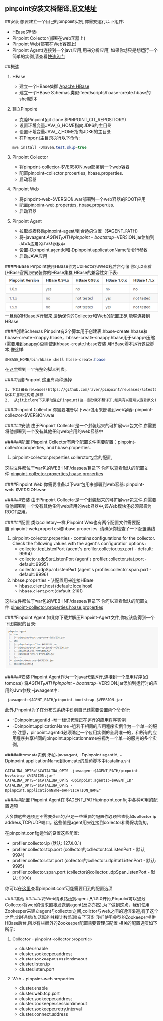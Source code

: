 pinpoint安装文档翻译,[原文地址](https://github.com/naver/pinpoint/blob/master/doc/installation.md#pinpoint-collector)
------
##安装
想要建立一个自己的pinpoint实例,你需要运行以下组件:
- HBase(存储)
- Pinpoint Collector(部署在web容器上)
- Pinpoint Web(部署在Web容器上)
- Pinpoint Agent(连接到一个java应用,用来分析应用)
如果你想只是想运行一个简单的实例,请查看[快速入门](https://muf.gitbooks.io/pinpoint-leaning/content/quickStart/)

##概述
1. HBase
	- 建立一个HBase集群 [Apache HBase](http://hbase.apache.org/)
	- 建立一个HBase Schemas,类似:feed/scripts/hbase-create.hbase的shell脚本

1. 建立Pinpoint
	- 克隆Pinpoint(git clone $PINPOINT_GIT_REPOSITORY)
	- 设置环境变量JAVA_6_HOME指向JDK6的主目录
	- 设置环境变量JAVA_7_HOME指向JDK6的主目录
	- 在Pinpoint主目录执行以下命令:
	```java
    mvn install -Dmaven.test.skip=true
    ```


1. Pinpoint Collector
	- 将pinpoint-collector-$VERSION.war部署到一个web容器
	- 配置pinpoint-collector.properties, hbase.properties.
	- 启动容器


1. Pinpoint Web
	-  将pinpoint-web-$VERSION.war部署到一个web容器的ROOT应用
	-  配置pinpoint-web.properties, hbase.properties.
	-  启动容器


1. Pinpoint Agent
	- 拉取或者移动pinpoint-agent/到合适的位置（$AGENT_PATH）
	- 将-javaagent:$AGENT_PATH/pinpoint-bootstrap-$VERSION.jar附加到JAVA应用的JVM参数中
	- 设置-Dpinpoint.agentId和-Dpinpoint.applicationName命令行参数
	- 启动JAVA应用

####HBase
Pinpoint使用HBase作为Collector和Web的后台存储
你可以查看[HBase官网]来安装你的HBase集群,HBase的兼容性如下表:
![table.png](table.png)
一旦你的HBase运行起来,请确保你的Collector和Web的配置正确,能够连接到HBase

####创建Schemas
Pinpoint有2个脚本用于创建表:hbase-create.hbase和hbase-create-snappy.hbase，hbase-create-snappy.hbase用于snappy压缩(需要用到[snappy](http://code.google.com/p/snappy))否则使用hbase-create.hbase安装
用HBase脚本运行这些脚本,像这样:
```java
$HBASE_HOME/bin/hbase shell hbase-create.hbase
```
在[这里](https://github.com/naver/pinpoint/tree/master/hbase/scripts)看到一个完整的脚本列表。

####搭建Pinpoint
这里有两种选择

	1. 下载[最新release](https://github.com/naver/pinpoint/releases/latest)版本并且跳过构建,推荐
	2.  从git上clone下来手动建立Pinpoint(这一部分就不翻译了,如果有兴趣可以查看原文)

####Pinpoint Collector
你需要准备以下war包用来部署到web容器:
pinpoint-collector-$VERSION.war

######安装
由于Pinpoint Collector是一个封装起来的可扩展war包文件,你需要将他部署到一个没有其他任何web应用的web容器中

######配置
Pinpoint Collector有两个配置文件需要配置：pinpoint-collector.properties, and hbase.properties.
1. pinpoint-collector.properties collerctor包含的配置,

这些文件都位于war包的WEB-INF/classes/目录下
你可以查看默认的配置文件:[pinpoint-collector.properties](https://github.com/naver/pinpoint/blob/master/collector/src/main/resources/pinpoint-collector.properties),[hbase.properties](https://github.com/naver/pinpoint/blob/master/collector/src/main/resources/hbase.properties)

####Pinpoint Web
你需要准备以下war包用来部署到web容器:
pinpoint-web-$VERSION.war

######安装
由于Pinpoint Collector是一个封装起来的可扩展war包文件,你需要将他部署到一个没有其他任何web应用的web容器中,该Web模块还必须部署为ROOT应用。

######配置
类似colletory一样,Pinpoint Web也有两个配置文件需要配置:pinpoint-web.properties和hbase.properties.
请确保你检查了一下配置选线
1. pinpoint-collector.properties - contains configurations for the collector. Check the following values with the agent's configuration options :
    - collector.tcpListenPort (agent's profiler.collector.tcp.port - default: 9994)
    - collector.udpStatListenPort (agent's profiler.collector.stat.port - default: 9995)
    - collector.udpSpanListenPort (agent's profiler.collector.span.port - default: 9996)
1. hbase.properties - 该配置用来连接HBase
     - hbase.client.host (default: localhost)
     - hbase.client.port (default: 2181)

这些文件都位于war包的WEB-INF/classes/目录下
你可以查看默认的配置文件:[pinpoint-collector.properties](https://github.com/naver/pinpoint/blob/master/collector/src/main/resources/pinpoint-collector.properties),[hbase.properties](https://github.com/naver/pinpoint/blob/master/collector/src/main/resources/hbase.properties)

####Pinpoint Agent
如果你下载并解压Pinpoint-Agent文件,你应该能得到一个下图类似的目录:
![tree.png](tree.png)

######安装
Pinpoint Agent作为一个java代理运行,连接到一个应用程序(如tomcate)
将$AGENT_PATH/pinpoint-bootstrap-$VERSION.jar添加到运行时的应用的Jvm参数 -javaagent中:
```shell
-javaagent:$AGENT_PATH/pinpoint-bootstrap-$VERSION.jar
```
此外,Pinpoint为了在分布式系统中识别自己还需要设置两个命令行:
- -Dpinpoint.agentId -唯一标识代理正在运行的应用程序实例
- -Dpinpoint.applicationName -组若干相同的应用程序实例作为一个单一的服务
注意，pinpoint.agentid必须确定一个应用实例的全局唯一的，和所有的应用程序共享相同的pinpoint.applicationname被视为一个单一的服务的多个实例。

######tomcate实例
添加-javaagent, -Dpinpoint.agentId, -Dpinpoint.applicationName到tomcate的启动脚本中(catalina.sh)
```shell
CATALINA_OPTS="$CATALINA_OPTS -javaagent:$AGENT_PATH/pinpoint-bootstrap-$VERSION.jar"
CATALINA_OPTS="$CATALINA_OPTS -Dpinpoint.agentId=$AGENT_ID"
CATALINA_OPTS="$CATALINA_OPTS -Dpinpoint.applicationName=$APPLICATION_NAME"
```

######配置
Pinpoint Agent在 $AGENT_PATH/pinpoint.config中各种可用的配置选项

大多数这些选项是不需要处理的,但是一些重要的配置你必须检查比如collector ip address,TCP/UDP端口。这些值是agent用来连接到collector和确保功能的。

在pinpoint.config适当的设置这些配置:
- profiler.collector.ip (默认: 127.0.0.1)
- profiler.collector.tcp.port (collector的collector.tcpListenPort - 默认: 9994)
- profiler.collector.stat.port (collector的collector.udpStatListenPort - 默认: 9995)
- profiler.collector.span.port (collector的collector.udpSpanListenPort - 默认: 9996)

你可以在[这里](https://github.com/naver/pinpoint/blob/master/agent/src/main/resources/pinpoint.config)查看pinpoint.conf可能需要用到的配置选项

####其他
######将Web请求路由到agent
从1.5.0开始,Pinpoint可以通过Collector将web的请求直接发送到agent(反之亦然),为了做到这点，我们使用Zookeeper来建立agent与collector之间,collctor与web之间的通信渠道,有了这个之后,实时通信(如活跃的线程计数监测)有了可能
我们使用典型的Zookeeper提供HBase后台,所以有些额外的Zookeeper配置需要管理员配置
相关的配置选项如下所示:
1. Collector - pinpoint-collector.properties
	- cluster.enable
    - cluster.zookeeper.address
    - cluster.zookeeper.sessiontimeout
    - cluster.listen.ip
    - cluster.listen.port

1. Web - pinpoint-web.properties
	- cluster.enable
	- cluster.web.tcp.port
	- cluster.zookeeper.address
	- cluster.zookeeper.sessiontimeout
	- cluster.zookeeper.retry.interval
	- cluster.connect.address
